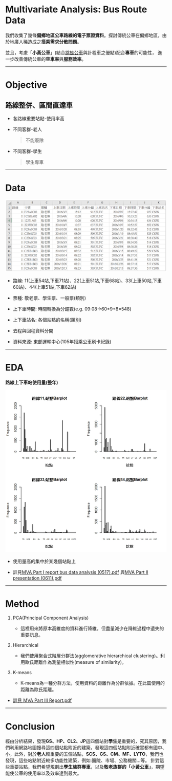 # Multivariate Analysis: Bus Route Data

我們收集了幾條**偏鄉地區公車路線的電子票證資料**。探討傳統公車在偏鄉地區，由於地廣人稀造成之**搭乘需求分散問題**。

並且，考慮「**小黃公車**」(結合[跳蛙公車](https://leapfroggingbus.tw/about_us)與計程車之優點)配合**專車**的可能性，
進一步改善傳統公車的**空車率**與**服務效率**。

---

# Objective

## 路線整併、區間直達車
  * 各路線重要站點-使用率高
  
  * 不同客群-老人
  
    > 不能廢除
  
  * 不同客群-學生
  
    > 學生專車




---

# Data

![Data](https://github.com/oicjacky/Multivariate-Analysis/blob/master/data.png)


- 路線: 11(上車54站,下車71站)、22(上車51站,下車68站)、33(上車50站,下車60站)、44(上車51站,下車62站)

- 票種: 敬老票、學生票、一般票(類別)

- 上下車時間: 時間轉換為分鐘數(e.g. 09:08→60*9+8=548)

- 上下車站名: 各個站點的名稱(類別) 

- 去程與回程資料分開

- 資料來源: 東部運輸中心(105年搭乘公車刷卡紀錄)

---

# EDA

**路線上下車站使用量(整年)**

![使用量](https://github.com/oicjacky/Multivariate-Analysis/blob/master/data03.png)


- 使用量高的集中於某幾個站點上

- 詳見[MVA Part I report bus data analysis (0517).pdf](https://github.com/oicjacky/Multivariate-Analysis/blob/master/0611MVA%20Part%20II%20Presentation/MVA%20Part%20I%20report%20bus%20data%20analysis%20(0517).pdf)
與[MVA Part II presentation (0611).pdf](https://github.com/oicjacky/Multivariate-Analysis/blob/master/0611MVA%20Part%20II%20Presentation/MVA%20Part%20II%20presentation%20(0611).pdf)

---

# Method

1. PCA(Principal Component Analysis)
    - 這裡用來將原本高維度的資料進行降維，但盡量減少在降維過程中遺失的重要訊息。

2. Hierarchical
    - 我們使用聚合式階層分群法(agglomerative hierarchical clustering)。利用歐氏距離作為測量相似性(measure of similarity)。

3. K-means
    - K-means為一種分群方法，使用資料的距離作為分群依據。在此篇使用的距離為歐氏距離。

- [詳見 MVA Part III Report.pdf](https://github.com/oicjacky/Multivariate-Analysis/blob/master/0617MVA%20Part%20III%20Report%20Writing/MVA%20Part%20III%20Report.pdf)

---

# Conclusion

經由分析結果，發現**GS、HP、CL2、JP**這四個站對**學生**是重要的，究其原因，我們利用網路地圖搜尋這四個站點附近的建築，發現這四個站點附近確實都有國中、小，此外，對於**老人**較重要的五個站點，**SCS、GS、CM、MF、LYTO**，我們也發現，這些站點附近較多功能性建築，例如:醫院、市場、公務機關…等。
針對這些重要站點，我們希望規劃出**學生族群專車**，以及**敬老族群的「小黃公車」**，期望能使公車的使用率以及效率達到最大。


